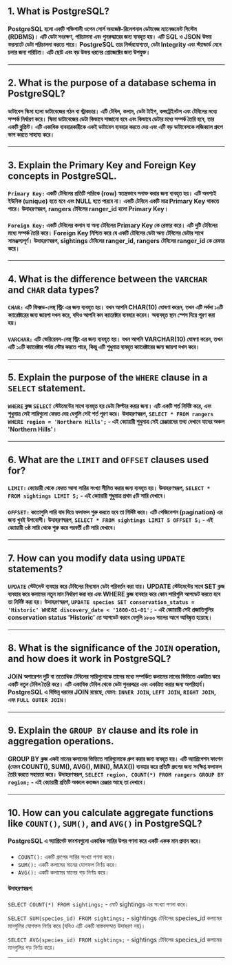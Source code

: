 ## 1. What is PostgreSQL?

#### PostgreSQL হলো একটি শক্তিশালী ওপেন সোর্স অবজেক্ট-রিলেশনাল ডেটাবেজ ম্যানেজমেন্ট সিস্টেম (RDBMS)। এটি ডেটা সংরক্ষণ, পরিচালনা এবং পুনরুদ্ধারের জন্য ব্যবহৃত হয়। এটি SQL ও JSON উভয় ফরম্যাটে ডেটা পরিচালনা করতে পারে। PostgreSQL তার নির্ভরযোগ্যতা, ডেটা Integrity এবং স্ট্যান্ডার্ড মেনে চলার জন্য পরিচিত। এটি ছোট এবং বড় উভয় ধরনের প্রোজেক্টের জন্য উপযুক্ত।

---

## 2. What is the purpose of a database schema in PostgreSQL?

#### ডাটাবেস স্কিমা হলো ডাটাবেজের গঠন বা স্ট্রাকচার। এটি টেবিল, কলাম, ডেটা টাইপ, কন্সট্রেইনটস এবং টেবিলের মধ্যে সম্পর্ক নির্ধারণ করে। স্কিমা ডাটাবেজের ডেটা কিভাবে সাজানো হবে এবং কিভাবে ডেটার মধ্যে সম্পর্ক তৈরি হবে, তার একটি ব্লুপ্রিন্ট। এটি একাধিক ব্যবহারকারীকে একই ডাটাবেস ব্যবহার করতে দেয় এবং এটি বড় ডাটাবেসকে লজিক্যাল গ্রুপে ভাগ করতে সাহায্য করে।

---

## 3. Explain the **Primary Key** and **Foreign Key** concepts in PostgreSQL.

#### `Primary Key:` একটি টেবিলের প্রতিটি সারিকে (row) স্বতন্ত্রভাবে সনাক্ত করার জন্য ব্যবহৃত হয়। এটি অবশ্যই ইউনিক (unique) হতে হবে এবং NULL হতে পারবে না। একটি টেবিলে একটি মাত্র Primary Key থাকতে পারে। উদাহরণস্বরূপ, rangers টেবিলের ranger_id হলো Primary Key।

#### `Foreign Key:` একটি টেবিলের কলাম যা অন্য টেবিলের Primary Key কে রেফার করে। এটি দুটি টেবিলের মধ্যে সম্পর্ক তৈরি করে। Foreign Key নিশ্চিত করে যে একটি টেবিলের ডেটা অন্য টেবিলের ডেটার সাথে সামঞ্জস্যপূর্ণ। উদাহরণস্বরূপ, sightings টেবিলের ranger_id, rangers টেবিলের ranger_id কে রেফার করে।

---

## 4. What is the difference between the `VARCHAR` and `CHAR` data types?

#### `CHAR:` এটি ফিক্সড-লেন্থ স্ট্রিং এর জন্য ব্যবহৃত হয়। যখন আপনি CHAR(10) ঘোষণা করেন, তখন এটি সর্বদা ১০টি ক্যারেক্টারের জন্য জায়গা দখল করে, যদিও আপনি কম ক্যারেক্টার ব্যবহার করেন। অব্যবহৃত স্থান স্পেস দিয়ে পূরণ করা হয়।

#### `VARCHAR:` এটি ভেরিয়েবল-লেন্থ স্ট্রিং এর জন্য ব্যবহৃত হয়। যখন আপনি VARCHAR(10) ঘোষণা করেন, তখন এটি ১০টি ক্যারেক্টার পর্যন্ত স্টোর করতে পারে, কিন্তু এটি শুধুমাত্র ব্যবহৃত ক্যারেক্টারের জন্য জায়গা দখল করে।

---

## 5. Explain the purpose of the `WHERE` clause in a `SELECT` statement.

#### `WHERE` ক্লজ `SELECT` স্টেটমেন্টের সাথে ব্যবহৃত হয় ডেটা ফিল্টার করার জন্য। এটি একটি শর্ত নির্দিষ্ট করে, এবং শুধুমাত্র সেই সারিগুলো ফেরত দেয় যেগুলি সেই শর্ত পূরণ করে। উদাহরণস্বরূপ, `SELECT * FROM rangers WHERE region = 'Northern Hills';` - এই ক্যোয়ারী শুধুমাত্র সেই রেঞ্জারদের তথ্য দেখাবে যাদের অঞ্চল 'Northern Hills'।

---

## 6. What are the `LIMIT` and `OFFSET` clauses used for?

#### `LIMIT:` ক্যোয়ারী থেকে ফেরত আসা সারির সংখ্যা সীমিত করার জন্য ব্যবহৃত হয়। উদাহরণস্বরূপ, `SELECT * FROM sightings LIMIT 5;` - এই ক্যোয়ারী শুধুমাত্র প্রথম ৫টি সারি দেখাবে।

#### `OFFSET:` কতোগুলি সারি বাদ দিয়ে ফলাফল শুরু করতে হবে তা নির্দিষ্ট করে। এটি পেজিনেশন (pagination) এর জন্য খুবই উপযোগী। উদাহরণস্বরূপ, `SELECT * FROM sightings LIMIT 5 OFFSET 5;` - এই ক্যোয়ারী ৬ষ্ঠ সারি থেকে শুরু করে পরবর্তী ৫টি সারি দেখাবে।

---

## 7. How can you modify data using `UPDATE` statements?

#### `UPDATE` স্টেটমেন্ট ব্যবহার করে টেবিলের বিদ্যমান ডেটা পরিবর্তন করা যায়। UPDATE স্টেটমেন্টের সাথে SET ক্লজ ব্যবহার করে কলামের নতুন মান নির্ধারণ করা হয় এবং WHERE ক্লজ ব্যবহার করে কোন সারিগুলি আপডেট করতে হবে তা নির্দিষ্ট করা হয়। উদাহরণস্বরূপ, `UPDATE species SET conservation_status = 'Historic' WHERE discovery_date < '1800-01-01';` - এই ক্যোয়ারী সেই প্রজাতিগুলির conservation status 'Historic' তে আপডেট করবে যেগুলি ১৮০০ সালের আগে আবিষ্কৃত হয়েছে।

---

## 8. What is the significance of the `JOIN` operation, and how does it work in PostgreSQL?

#### JOIN অপারেশন দুটি বা ততোধিক টেবিলের সারিগুলোকে তাদের মধ্যে সম্পর্কিত কলামের মানের ভিত্তিতে একত্রিত করে একটি নতুন টেবিল তৈরি করে। এটি একাধিক টেবিল থেকে ডেটা পুনরুদ্ধার এবং একত্রিত করার জন্য অপরিহার্য। PostgreSQL এ বিভিন্ন ধরনের JOIN রয়েছে, যেমন: `INNER JOIN`, `LEFT JOIN`, `RIGHT JOIN`, এবং `FULL OUTER JOIN`।

---

## 9. Explain the `GROUP BY` clause and its role in aggregation operations.

#### GROUP BY ক্লজ একই মানের কলামের ভিত্তিতে সারিগুলোকে গ্রুপ করার জন্য ব্যবহৃত হয়। এটি অ্যাগ্রিগেশন ফাংশন (যেমন COUNT(), SUM(), AVG(), MIN(), MAX()) ব্যবহার করে প্রতিটি গ্রুপের জন্য সংক্ষিপ্ত ফলাফল তৈরি করতে সহায়তা করে। উদাহরণস্বরূপ, `SELECT region, COUNT(*) FROM rangers GROUP BY region;` - এই ক্যোয়ারী প্রতিটি অঞ্চলে কতজন রেঞ্জার আছে তা দেখাবে।

---

## 10. How can you calculate aggregate functions like `COUNT()`, `SUM()`, and `AVG()` in PostgreSQL?

#### PostgreSQL এ অ্যাগ্রিগেট ফাংশনগুলো একাধিক সারির উপর গণনা করে একটি একক মান প্রদান করে।

- `COUNT():` একটি গ্রুপের সারির সংখ্যা গণনা করে।
- `SUM():` একটি কলামের মানের যোগফল নির্ণয় করে।
- `AVG():` একটি কলামের মানের গড় নির্ণয় করে।

#### উদাহরণস্বরূপ:

`SELECT COUNT(*) FROM sightings;` - মোট sightings এর সংখ্যা গণনা করে।

`SELECT SUM(species_id) FROM sightings;` - sightings টেবিলের species_id কলামের মানগুলির যোগফল নির্ণয় করে (যদিও এটি একটি বাস্তবসম্মত উদাহরণ নয়)।

`SELECT AVG(species_id) FROM sightings;` - sightings টেবিলের species_id কলামের মানগুলির গড় নির্ণয় করে।

---
